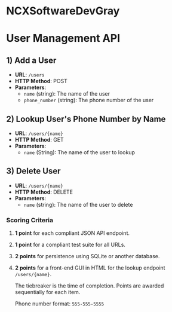 # NCXSoftwareDevGray

# User Management API

## 1) Add a User

- **URL**: `/users`
- **HTTP Method**: POST
- **Parameters**:
  - `name` (string): The name of the user
  - `phone_number` (string): The phone number of the user

## 2) Lookup User's Phone Number by Name

- **URL**: `/users/{name}`
- **HTTP Method**: GET
- **Parameters**:
  - `name` (String): The name of the user to lookup

## 3) Delete User

- **URL**: `/users/{name}`
- **HTTP Method**: DELETE
- **Parameters**:
  - `name` (string): The name of the user to delete

### Scoring Criteria
1. **1 point** for each compliant JSON API endpoint.
2. **1 point** for a compliant test suite for all URLs.
3. **2 points** for persistence using SQLite or another database.
4. **2 points** for a front-end GUI in HTML for the lookup endpoint `/users/{name}`.
   
   The tiebreaker is the time of completion. Points are awarded sequentially for each item.

   Phone number format: `555-555-5555`

